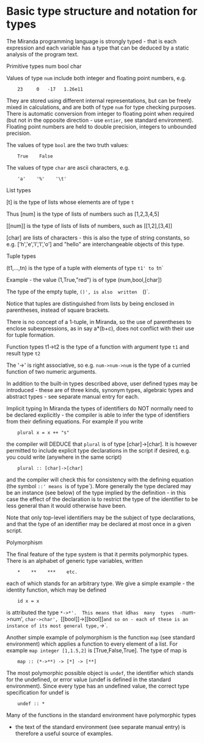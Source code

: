 # Basic type structure and notation for types

The Miranda programming language  is  strongly  typed  -  that  is  each
expression  and each variable has a type that can be deduced by a static
analysis of the program text.

Primitive types
num bool char

Values of type `num` include both integer and  floating  point  numbers,
e.g.

        23     0   -17   1.26e11

They  are  stored  using  different internal representations, but can be
freely mixed in calculations, and  are  both  of  type  `num`  for  type
checking  purposes.   There  is  automatic  conversion  from  integer to
floating point when required (but not in the opposite  direction  -  use
`entier`, see standard environment).  Floating point numbers are held to
double precision, integers to unbounded precision.

The values of type `bool` are the two truth values:

        True    False

The values of type `char` are ascii characters, e.g.

        'a'    '%'    '\t'

List types

[t] is the type of lists whose elements are of type `t`

Thus [num] is the type of lists of numbers such as [1,2,3,4,5]

[[num]] is the type of lists of lists of numbers, such as [[1,2],[3,4]]

[char] are lists of characters  -  this  is  also  the  type  of  string
constants, so e.g. ['h','e','l','l','o'] and "hello" are interchangeable
objects of this type.

Tuple types

(t1,...,tn) is the type of a tuple with elements of type `t1' to `tn`

Example - the value (1,True,"red") is of type (num,bool,[char])

The type of the empty tuple, `()', is also  written  `()`.

Notice  that  tuples  are  distinguished from lists by being enclosed in
parentheses, instead of square brackets.

There is no concept of a 1-tuple, in Miranda, so the use of  parentheses
to  enclose  subexpressions,  as  in say a*(b+c), does not conflict with
their use for tuple formation.

Function types
t1->t2 is the type of a function with argument  type  `t1`  and  result
type `t2`

The '->' is right associative, so e.g.  `num->num->num` is the type of a
curried function of two numeric arguments.

In addition to the built-in types described above,  user  defined  types
may  be  introduced - these are of three kinds, synonym types, algebraic
types and abstract types - see separate manual entry for each.

Implicit typing
In Miranda the types of identifiers do NOT normally need to be declared
explicitly  - the compiler is able to infer the type of identifiers from
their defining equations.  For example if you write

        plural x = x ++ "s"

the compiler will DEDUCE that `plural` is of type [char]->[char].  It is
however permitted to include explicit type declarations in the script if
desired, e.g.  you could write (anywhere in the same script)

        plural :: [char]->[char]

and the compiler will check  this  for  consistency  with  the  defining
equation  (the symbol `::' means `is of type`).  More generally the type
declared may be an instance (see below)  of  the  type  implied  by  the
definition  -  in this case the effect of the declaration is to restrict
the type of the identifier to be less general than  it  would  otherwise
have been.

Note  that  only  top-level  identifiers  may  be  the  subject  of type
declarations, and that the type of an identifier may be declared at most
once in a given script.


Polymorphism

The  final  feature  of  the type system is that it permits polymorphic
types.  There is an alphabet of generic type variables, written

        *    **    ***    etc.

each of which stands for an arbitrary type.  We give a simple example  -
the identity function, which may be defined

        id x = x

is attributed the type `*->*'.  This means that `id` has  many  types  -
`num->num', `char->char', `[[bool]]->[[bool]]` and so on - each of these
is an instance of its most general type, `*->*`.

Another simple example  of  polymorphism  is  the  function  `map`  (see
standard  environment)  which  applies  a function to every element of a
list.  For example `map integer [1,1.5,2]`  is  [True,False,True].   The
type of map is

        map :: (*->**) -> [*] -> [**]

The most polymorphic possible object is `undef`,  the  identifier  which
stands  for  the  undefined,  or  error  value  (undef is defined in the
standard environment).  Since every type has  an  undefined  value,  the
correct type specification for undef is

        undef :: *

Many of the functions in the standard environment have polymorphic types
- the text of the standard environment (see separate  manual  entry)  is
therefore a useful source of examples.
